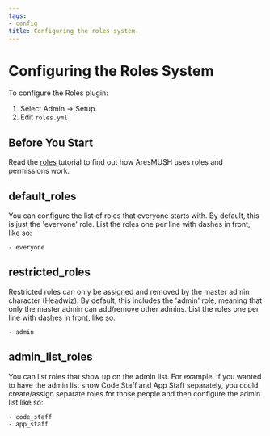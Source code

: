 ```yaml
---
tags:
- config
title: Configuring the roles system.
---
```

# Configuring the Roles System

To configure the Roles plugin:

1. Select Admin -> Setup.
2. Edit `roles.yml`

## Before You Start

Read the [roles](/tutorials/manage/roles) tutorial to find out how AresMUSH uses roles and permissions work.

## default_roles

You can configure the list of roles that everyone starts with.  By default, this is just the 'everyone' role.  List the roles one per line with dashes in front, like so:

    - everyone

## restricted_roles

Restricted roles can only be assigned and removed by the master admin character (Headwiz).  By default, this includes the 'admin' role, meaning that only the master admin can add/remove other admins.  List the roles one per line with dashes in front, like so:

    - admin

## admin_list_roles

You can list roles that show up on the admin list.  For example, if you wanted to have the admin list show Code Staff and App Staff separately, you could create/assign separate roles for those people and then configure the admin list like so:

    - code_staff
    - app_staff